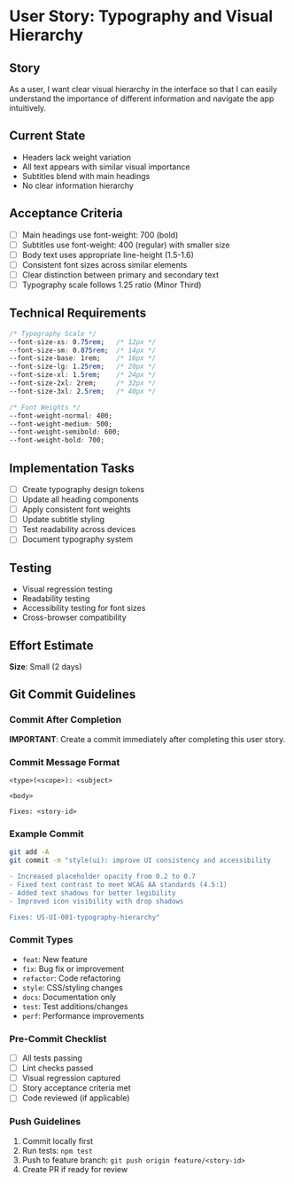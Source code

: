 # User Story: Typography and Visual Hierarchy

## Story
As a user, I want clear visual hierarchy in the interface so that I can easily understand the importance of different information and navigate the app intuitively.

## Current State
- Headers lack weight variation
- All text appears with similar visual importance
- Subtitles blend with main headings
- No clear information hierarchy

## Acceptance Criteria
- [ ] Main headings use font-weight: 700 (bold)
- [ ] Subtitles use font-weight: 400 (regular) with smaller size
- [ ] Body text uses appropriate line-height (1.5-1.6)
- [ ] Consistent font sizes across similar elements
- [ ] Clear distinction between primary and secondary text
- [ ] Typography scale follows 1.25 ratio (Minor Third)

## Technical Requirements
```css
/* Typography Scale */
--font-size-xs: 0.75rem;   /* 12px */
--font-size-sm: 0.875rem;  /* 14px */
--font-size-base: 1rem;    /* 16px */
--font-size-lg: 1.25rem;   /* 20px */
--font-size-xl: 1.5rem;    /* 24px */
--font-size-2xl: 2rem;     /* 32px */
--font-size-3xl: 2.5rem;   /* 40px */

/* Font Weights */
--font-weight-normal: 400;
--font-weight-medium: 500;
--font-weight-semibold: 600;
--font-weight-bold: 700;
```

## Implementation Tasks
- [ ] Create typography design tokens
- [ ] Update all heading components
- [ ] Apply consistent font weights
- [ ] Update subtitle styling
- [ ] Test readability across devices
- [ ] Document typography system

## Testing
- Visual regression testing
- Readability testing
- Accessibility testing for font sizes
- Cross-browser compatibility

## Effort Estimate
**Size**: Small (2 days)

## Git Commit Guidelines

### Commit After Completion
**IMPORTANT**: Create a commit immediately after completing this user story.

### Commit Message Format
```
<type>(<scope>): <subject>

<body>

Fixes: <story-id>
```

### Example Commit
```bash
git add -A
git commit -m "style(ui): improve UI consistency and accessibility

- Increased placeholder opacity from 0.2 to 0.7
- Fixed text contrast to meet WCAG AA standards (4.5:1)
- Added text shadows for better legibility
- Improved icon visibility with drop shadows

Fixes: US-UI-001-typography-hierarchy"
```

### Commit Types
- `feat`: New feature
- `fix`: Bug fix or improvement
- `refactor`: Code refactoring
- `style`: CSS/styling changes
- `docs`: Documentation only
- `test`: Test additions/changes
- `perf`: Performance improvements

### Pre-Commit Checklist
- [ ] All tests passing
- [ ] Lint checks passed
- [ ] Visual regression captured
- [ ] Story acceptance criteria met
- [ ] Code reviewed (if applicable)

### Push Guidelines
1. Commit locally first
2. Run tests: `npm test`
3. Push to feature branch: `git push origin feature/<story-id>`
4. Create PR if ready for review
